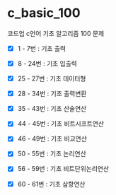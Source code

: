 # c_basic_100

코드업 c언어 기초 알고리즘 100 문제

-[x] 1 - 7번 : 기초 출력

-[x] 8 - 24번 : 기초 입출력

-[x] 25 - 27번 : 기초 데이터형

-[x] 28 - 34번 : 기초 출력변환

-[x] 35 - 43번 : 기초 산술연산

-[x] 44 - 45번 : 기초 비트시프트연산

-[x] 46 - 49번 : 기초 비교연산

-[x] 50 - 55번 : 기초 논리연산

-[x] 56 - 59번 : 기초 비트단위논리연산

-[x] 60 - 61번 : 기초 삼항연산

